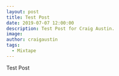 ```yaml
---
layout: post
title: Test Post
date: 2019-07-07 12:00:00
description: Test Post for Craig Austin.
image:
author: craigaustin
tags:
  - Mixtape
---
```


Test Post